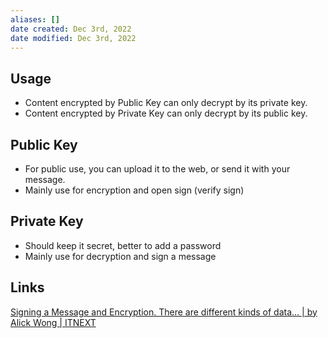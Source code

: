 ```yaml
---
aliases: []
date created: Dec 3rd, 2022
date modified: Dec 3rd, 2022
---
```


## Usage
- Content encrypted by Public Key can only decrypt by its private key.
- Content encrypted by Private Key can only decrypt by its public key.

## Public Key
- For public use, you can upload it to the web, or send it with your message.
- Mainly use for encryption and open sign (verify sign)

## Private Key
- Should keep it secret, better to add a password
- Mainly use for decryption and sign a message

## Links
[Signing a Message and Encryption. There are different kinds of data… | by Alick Wong | ITNEXT](https://itnext.io/signing-a-message-e303c2954499)
